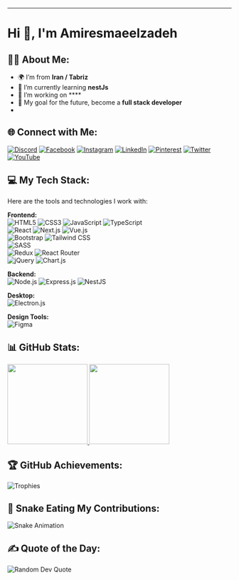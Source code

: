 
---

# Hi 👋, I'm Amiresmaeelzadeh  

## 🙋‍♂️ About Me:  
- 🌍 I’m from **Iran / Tabriz**  
- 🌱 I’m currently learning **nestJs**  
- 💼 I’m working on ****  
- 🎯 My goal for the future, become a **full stack developer**
- 
## 🌐 Connect with Me:  
[![Discord](https://img.shields.io/badge/Discord-%237289DA.svg?logo=discord&logoColor=white)](https://discord.gg/emiroow) 
[![Facebook](https://img.shields.io/badge/Facebook-%231877F2.svg?logo=Facebook&logoColor=white)](https://facebook.com/emiroow) 
[![Instagram](https://img.shields.io/badge/Instagram-%23E4405F.svg?logo=Instagram&logoColor=white)](https://instagram.com/emiroow) 
[![LinkedIn](https://img.shields.io/badge/LinkedIn-%230077B5.svg?logo=linkedin&logoColor=white)](https://linkedin.com/in/aemiroow) 
[![Pinterest](https://img.shields.io/badge/Pinterest-%23E60023.svg?logo=Pinterest&logoColor=white)](https://pinterest.com/emiroow) 
[![Twitter](https://img.shields.io/badge/Twitter-%231DA1F2.svg?logo=Twitter&logoColor=white)](https://twitter.com/aemiroow) 
[![YouTube](https://img.shields.io/badge/YouTube-%23FF0000.svg?logo=YouTube&logoColor=white)](https://youtube.com/c/emiroow)

## 💻 My Tech Stack:  
Here are the tools and technologies I work with:  

**Frontend:**  
![HTML5](https://img.shields.io/badge/HTML5-%23E34F26.svg?style=for-the-badge&logo=html5&logoColor=white) 
![CSS3](https://img.shields.io/badge/CSS3-%231572B6.svg?style=for-the-badge&logo=css3&logoColor=white) 
![JavaScript](https://img.shields.io/badge/JavaScript-%23323330.svg?style=for-the-badge&logo=javascript&logoColor=%23F7DF1E) 
![TypeScript](https://img.shields.io/badge/TypeScript-%23007ACC.svg?style=for-the-badge&logo=typescript&logoColor=white)  
![React](https://img.shields.io/badge/React-%2320232A.svg?style=for-the-badge&logo=react&logoColor=%2361DAFB) 
![Next.js](https://img.shields.io/badge/Next.js-%23000000.svg?style=for-the-badge&logo=nextdotjs&logoColor=white) 
![Vue.js](https://img.shields.io/badge/Vue.js-%2335495E.svg?style=for-the-badge&logo=vuedotjs&logoColor=%234FC08D)  
![Bootstrap](https://img.shields.io/badge/Bootstrap-%23563D7C.svg?style=for-the-badge&logo=bootstrap&logoColor=white) 
![Tailwind CSS](https://img.shields.io/badge/TailwindCSS-%2338B2AC.svg?style=for-the-badge&logo=tailwind-css&logoColor=white)  
![SASS](https://img.shields.io/badge/SASS-%23CC6699.svg?style=for-the-badge&logo=sass&logoColor=white)  
![Redux](https://img.shields.io/badge/Redux-%23593D88.svg?style=for-the-badge&logo=redux&logoColor=white) 
![React Router](https://img.shields.io/badge/React_Router-%23CA4245.svg?style=for-the-badge&logo=react-router&logoColor=white)  
![jQuery](https://img.shields.io/badge/jQuery-%230769AD.svg?style=for-the-badge&logo=jquery&logoColor=white) 
![Chart.js](https://img.shields.io/badge/Chart.js-%23FF6384.svg?style=for-the-badge&logo=chartdotjs&logoColor=white)  

**Backend:**  
![Node.js](https://img.shields.io/badge/Node.js-%23339933.svg?style=for-the-badge&logo=nodedotjs&logoColor=white) 
![Express.js](https://img.shields.io/badge/Express.js-%23000000.svg?style=for-the-badge&logo=express&logoColor=white) 
![NestJS](https://img.shields.io/badge/NestJS-%23E0234E.svg?style=for-the-badge&logo=nestjs&logoColor=white)  

**Desktop:**  
![Electron.js](https://img.shields.io/badge/Electron-%2320232A.svg?style=for-the-badge&logo=electron&logoColor=white) 


**Design Tools:**  
![Figma](https://img.shields.io/badge/Figma-%23F24E1E.svg?style=for-the-badge&logo=figma&logoColor=white)  

## 📊 GitHub Stats:  
<a href="https://github.com/emiroow/github-readme-stats">
  <img height="180em" src="https://github-readme-stats.vercel.app/api?username=emiroow&show_icons=true&theme=radical" />
</a>
<a href="https://github.com/emiroow/github-readme-stats">
  <img height="180em" src="https://github-readme-stats.vercel.app/api/top-langs/?username=emiroow&layout=compact&theme=radical" />
</a>  

## 🏆 GitHub Achievements:  
![Trophies](https://github-profile-trophy.vercel.app/?username=emiroow&theme=radical&margin-w=5)

## 🐍 Snake Eating My Contributions:  
![Snake Animation](https://github.com/emiroow/emiroow/blob/master/github-contribution-grid-snake.svg)  

## ✍️ Quote of the Day:  
![Random Dev Quote](https://quotes-github-readme.vercel.app/api?type=horizontal&theme=radical)
